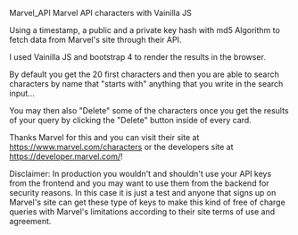Marvel_API
Marvel API characters with Vainilla JS

Using a timestamp, a public and a private key hash with md5 Algorithm to fetch data from Marvel's site through their API.

I used Vainilla JS and bootstrap 4 to render the results in the browser.

By default you get the 20 first characters and then you are able to search characters by name that "starts with" anything that you write in the search input...

You may then also "Delete" some of the characters once you get the results of your query by clicking the "Delete" button inside of every card.

Thanks Marvel for this and you can visit their site at https://www.marvel.com/characters or the developers site at https://developer.marvel.com/!

Disclaimer: In production you wouldn't and shouldn't use your API keys from the frontend and you may want to use them from the backend for security reasons. In this case it is just a test and anyone that signs up on Marvel's site can get these type of keys to make this kind of free of charge queries with Marvel's limitations according to their site terms of use and agreement.
